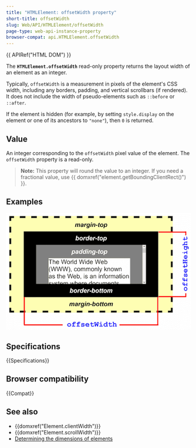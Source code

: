 ```yaml
---
title: "HTMLElement: offsetWidth property"
short-title: offsetWidth
slug: Web/API/HTMLElement/offsetWidth
page-type: web-api-instance-property
browser-compat: api.HTMLElement.offsetWidth
---
```


{{ APIRef("HTML DOM") }}

The **`HTMLElement.offsetWidth`** read-only property returns
the layout width of an element as an integer.

Typically, `offsetWidth` is a measurement in pixels of the element's CSS
width, including any borders, padding, and vertical scrollbars (if rendered). It does
not include the width of pseudo-elements such as `::before` or
`::after`.

If the element is hidden (for example, by setting `style.display` on the
element or one of its ancestors to `"none"`), then `0` is
returned.

## Value

An integer corresponding to the `offsetWidth` pixel value of the element. The `offsetWidth` property is a read-only.

> **Note:** This property will round the value to an integer. If you need a fractional value, use
> {{ domxref("element.getBoundingClientRect()") }}.

## Examples

![An example element with large padding, border and margin. `offsetWidth` is the layout width of the element including its padding and border, and excluding its margin.](dimensions-offset.png)

## Specifications

{{Specifications}}

## Browser compatibility

{{Compat}}

## See also

- {{domxref("Element.clientWidth")}}
- {{domxref("Element.scrollWidth")}}
- [Determining the dimensions of elements](/en-US/docs/Web/API/CSS_Object_Model/Determining_the_dimensions_of_elements)
